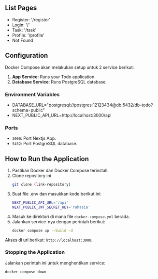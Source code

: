 ## List Pages

- Register: '/register'
- Login: '/'
- Task: '/task'
- Profile: '/profile'
- Not Found


## Configuration

Docker Compose akan melakukan setup untuk 2 service berikut:
1. **App Service**: Runs your Todo application.
2. **Database Service**: Runs PostgreSQL database.


### Environment Variables

- DATABASE_URL="postgresql://postgres:12123434@db:5432/db-todo?schema=public"
- NEXT_PUBLIC_API_URL=http://localhost:3000/api


### Ports

- `3000`: Port Nextjs App.
- `5432`: Port PostgreSQL database.


## How to Run the Application

1. Pastikan Docker dan Docker Compose terinstall.
2. Clone repository ini 
    ```sh
    git clone (link-repository)
    ```
3. Buat file .env dan masukkan kode berikut ini:
    ```sh
    NEXT_PUBLIC_API_URL='/api'
    NEXT_PUBLIC_JWT_SECRET_KEY='rahasia'
    ```
4. Masuk ke direktori di mana file `docker-compose.yml` berada.
5. Jalankan service-nya dengan perintah berikut:
    ```sh
    docker compose up --build -d
    ```
Akses di url berikut: `http://localhost:3000`.


### Stopping the Application

Jalankan perintah ini untuk menghentikan service:
```sh
docker-compose down
```


